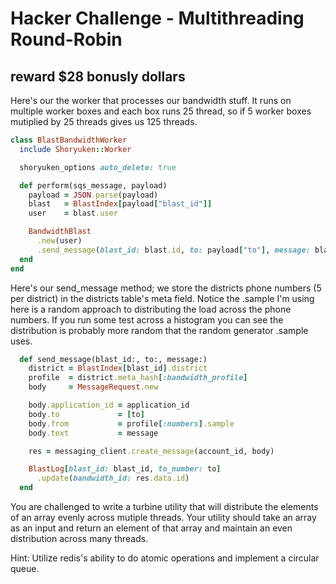 # Hacker Challenge - Multithreading Round-Robin
## reward $28 bonusly dollars

Here's our the worker that processes our bandwidth stuff. It runs on multiple worker boxes and each box runs 25 thread, so if 5 worker boxes
mutiplied by 25 threads gives us 125 threads.

```ruby
class BlastBandwidthWorker
  include Shoryuken::Worker

  shoryuken_options auto_delete: true

  def perform(sqs_message, payload)
    payload = JSON.parse(payload)
    blast   = BlastIndex[payload["blast_id"]]
    user    = blast.user

    BandwidthBlast
      .new(user)
      .send_message(blast_id: blast.id, to: payload["to"], message: blast.body)
  end
end
```

Here's our send_message method; we store the districts phone numbers (5 per district) in the districts table's meta field. Notice the .sample I'm
using here is a random approach to distributing the load across the phone numbers. If you run some test across a histogram you can see the
distribution is probably more random that the random generator .sample uses.

```ruby
  def send_message(blast_id:, to:, message:)
    district = BlastIndex[blast_id].district
    profile  = district.meta_hash[:bandwidth_profile]
    body     = MessageRequest.new

    body.application_id = application_id
    body.to             = [to]
    body.from           = profile[:numbers].sample
    body.text           = message

    res = messaging_client.create_message(account_id, body)

    BlastLog[blast_id: blast_id, to_number: to]
      .update(bandwidth_id: res.data.id)
  end
```

You are challenged to write a turbine utility that will distribute the elements of an array evenly across mutiple threads.
Your utility should take an array as an input and return an element of that array and maintain an even distribution across
many threads.

Hint: Utilize redis's ability to do atomic operations and implement a circular queue.
